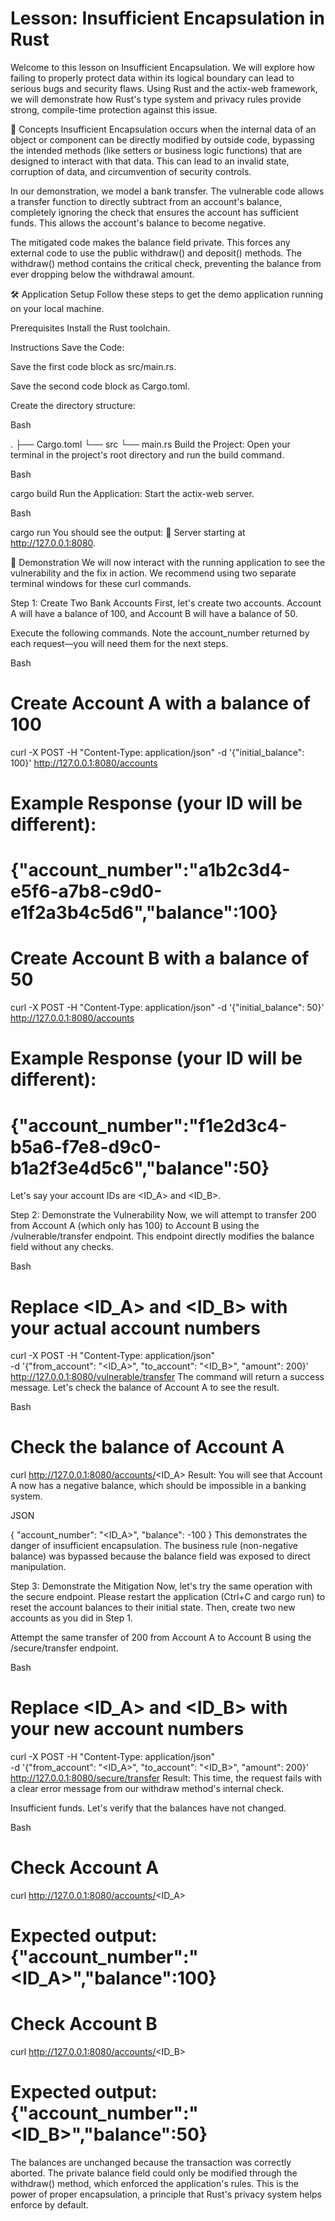 
# Lesson: Insufficient Encapsulation in Rust

Welcome to this lesson on Insufficient Encapsulation. We will explore how failing to properly protect data within its logical boundary can lead to serious bugs and security flaws. Using Rust and the actix-web framework, we will demonstrate how Rust's type system and privacy rules provide strong, compile-time protection against this issue.

📖 Concepts
Insufficient Encapsulation occurs when the internal data of an object or component can be directly modified by outside code, bypassing the intended methods (like setters or business logic functions) that are designed to interact with that data. This can lead to an invalid state, corruption of data, and circumvention of security controls.

In our demonstration, we model a bank transfer. The vulnerable code allows a transfer function to directly subtract from an account's balance, completely ignoring the check that ensures the account has sufficient funds. This allows the account's balance to become negative.

The mitigated code makes the balance field private. This forces any external code to use the public withdraw() and deposit() methods. The withdraw() method contains the critical check, preventing the balance from ever dropping below the withdrawal amount.

🛠️ Application Setup
Follow these steps to get the demo application running on your local machine.

Prerequisites
Install the Rust toolchain.

Instructions
Save the Code:

Save the first code block as src/main.rs.

Save the second code block as Cargo.toml.

Create the directory structure:

Bash

.
├── Cargo.toml
└── src
    └── main.rs
Build the Project:
Open your terminal in the project's root directory and run the build command.

Bash

cargo build
Run the Application:
Start the actix-web server.

Bash

cargo run
You should see the output: 🚀 Server starting at http://127.0.0.1:8080.

🔬 Demonstration
We will now interact with the running application to see the vulnerability and the fix in action. We recommend using two separate terminal windows for these curl commands.

Step 1: Create Two Bank Accounts
First, let's create two accounts. Account A will have a balance of 100, and Account B will have a balance of 50.

Execute the following commands. Note the account_number returned by each request—you will need them for the next steps.

Bash

# Create Account A with a balance of 100
curl -X POST -H "Content-Type: application/json" -d '{"initial_balance": 100}' http://127.0.0.1:8080/accounts

# Example Response (your ID will be different):
# {"account_number":"a1b2c3d4-e5f6-a7b8-c9d0-e1f2a3b4c5d6","balance":100}

# Create Account B with a balance of 50
curl -X POST -H "Content-Type: application/json" -d '{"initial_balance": 50}' http://127.0.0.1:8080/accounts

# Example Response (your ID will be different):
# {"account_number":"f1e2d3c4-b5a6-f7e8-d9c0-b1a2f3e4d5c6","balance":50}
Let's say your account IDs are <ID_A> and <ID_B>.

Step 2: Demonstrate the Vulnerability
Now, we will attempt to transfer 200 from Account A (which only has 100) to Account B using the /vulnerable/transfer endpoint. This endpoint directly modifies the balance field without any checks.

Bash

# Replace <ID_A> and <ID_B> with your actual account numbers
curl -X POST -H "Content-Type: application/json" \
-d '{"from_account": "<ID_A>", "to_account": "<ID_B>", "amount": 200}' \
http://127.0.0.1:8080/vulnerable/transfer
The command will return a success message. Let's check the balance of Account A to see the result.

Bash

# Check the balance of Account A
curl http://127.0.0.1:8080/accounts/<ID_A>
Result:
You will see that Account A now has a negative balance, which should be impossible in a banking system.

JSON

{
  "account_number": "<ID_A>",
  "balance": -100
}
This demonstrates the danger of insufficient encapsulation. The business rule (non-negative balance) was bypassed because the balance field was exposed to direct manipulation.

Step 3: Demonstrate the Mitigation
Now, let's try the same operation with the secure endpoint. Please restart the application (Ctrl+C and cargo run) to reset the account balances to their initial state. Then, create two new accounts as you did in Step 1.

Attempt the same transfer of 200 from Account A to Account B using the /secure/transfer endpoint.

Bash

# Replace <ID_A> and <ID_B> with your new account numbers
curl -X POST -H "Content-Type: application/json" \
-d '{"from_account": "<ID_A>", "to_account": "<ID_B>", "amount": 200}' \
http://127.0.0.1:8080/secure/transfer
Result:
This time, the request fails with a clear error message from our withdraw method's internal check.

Insufficient funds.
Let's verify that the balances have not changed.

Bash

# Check Account A
curl http://127.0.0.1:8080/accounts/<ID_A>
# Expected output: {"account_number":"<ID_A>","balance":100}

# Check Account B
curl http://127.0.0.1:8080/accounts/<ID_B>
# Expected output: {"account_number":"<ID_B>","balance":50}
The balances are unchanged because the transaction was correctly aborted. The private balance field could only be modified through the withdraw() method, which enforced the application's rules. This is the power of proper encapsulation, a principle that Rust's privacy system helps enforce by default.